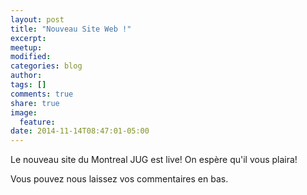 ```yaml
---
layout: post
title: "Nouveau Site Web !"
excerpt:
meetup:
modified:
categories: blog
author:
tags: []
comments: true
share: true
image:
  feature:
date: 2014-11-14T08:47:01-05:00
---
```


Le nouveau site du Montreal JUG est live! On espère qu'il vous plaira!

Vous pouvez nous laissez vos commentaires en bas.
